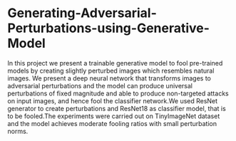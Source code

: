 # Generating-Adversarial-Perturbations-using-Generative-Model

In this project we present a trainable generative model to fool pre-trained models by creating slightly perturbed images which resembles natural images. We present a deep neural network that transforms images to adversarial perturbations and the model can produce universal perturbations of fixed magnitude and able to produce non-targeted attacks on input images, and hence fool the classifier network.We used ResNet generator to create perturbations and ResNet18 as classifier model, that is to be fooled.The experiments were carried out on TinyImageNet dataset and the model achieves moderate fooling ratios with small perturbation norms.


